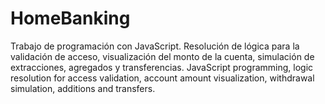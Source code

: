 # HomeBanking
Trabajo de programación con JavaScript.
Resolución de lógica para la validación de acceso, visualización del monto de la cuenta, simulación de extracciones, agregados y transferencias.
JavaScript programming, logic resolution for access validation, account amount visualization, withdrawal simulation, additions and transfers.

